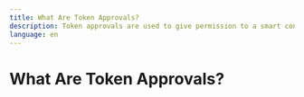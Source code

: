 ```yaml
---
title: What Are Token Approvals?
description: Token approvals are used to give permission to a smart contract to spend your tokens on your behalf. Learn more about token approvals.
language: en
---
```


# What Are Token Approvals?
